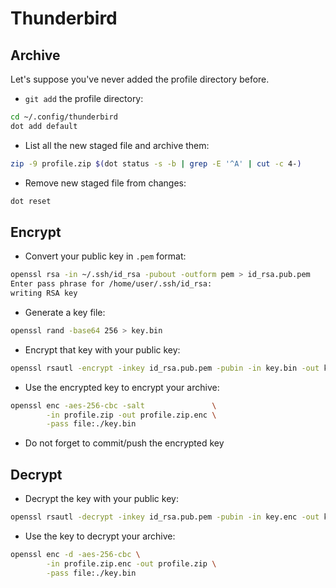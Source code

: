 Thunderbird
===========

## Archive

Let's suppose you've never added the profile directory before.

* `git add` the profile directory:

```bash
cd ~/.config/thunderbird
dot add default
```

* List all the new staged file and archive them:

```bash
zip -9 profile.zip $(dot status -s -b | grep -E '^A' | cut -c 4-)
```

* Remove new staged file from changes:

```bash
dot reset
```

## Encrypt

* Convert your public key in `.pem` format:

```bash
openssl rsa -in ~/.ssh/id_rsa -pubout -outform pem > id_rsa.pub.pem
Enter pass phrase for /home/user/.ssh/id_rsa:
writing RSA key
```

* Generate a key file:

```bash
openssl rand -base64 256 > key.bin
```

* Encrypt that key with your public key:

```bash
openssl rsautl -encrypt -inkey id_rsa.pub.pem -pubin -in key.bin -out key.enc
```

* Use the encrypted key to encrypt your archive:

```bash
openssl enc -aes-256-cbc -salt               \
        -in profile.zip -out profile.zip.enc \
        -pass file:./key.bin
```

* Do not forget to commit/push the encrypted key

## Decrypt

* Decrypt the key with your public key:

```bash
openssl rsautl -decrypt -inkey id_rsa.pub.pem -pubin -in key.enc -out key.bin
```

* Use the key to decrypt your archive:

```bash
openssl enc -d -aes-256-cbc \
        -in profile.zip.enc -out profile.zip \
        -pass file:./key.bin
```
